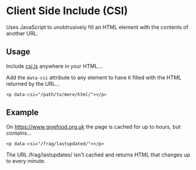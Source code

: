 # Client Side Include (CSI)
Uses JavaScript to unobtrusively fill an HTML element with the contents of another URL.

## Usage
Include [csi.js](https://github.com/jasoncartwright/clientsideinclude/blob/main/csi.js) anywhere in your HTML...

<code><script src="csi.js" defer></script></code>

Add the <code>data-csi</code> attribute to any element to have it filled with the HTML returned by the URL...

<code>&lt;p data-csi=&quot;/path/to/more/html/&quot;&gt;&lt;/p&gt;</code>

## Example
On https://www.givefood.org.uk the page is cached for up to hours, but contains...

<code><script src="csi.js" defer></script></code>

<code>&lt;p data-csi=&quot;/frag/lastupdated/&quot;&gt;&lt;/p&gt;</code>

The URL /frag/lastupdates/ isn't cached and returns HTML that changes up to every minute.
